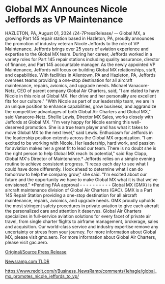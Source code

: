# Global MX Announces Nicole Jeffords as VP Maintenance

HAZLETON, PA, August 01, 2024 /24-7PressRelease/ -- Global MX, a growing Part 145 repair station based in Hazleton, PA, proudly announces the promotion of industry veteran Nicole Jeffords to the role of VP Maintenance.  Jeffords brings over 25 years of aviation experience and expertise to the Global MX team. During her career, Jeffords worked in a variety roles for Part 145 repair stations including quality assurance, director of finance, and Part 145 accountable manager.  As the newly appointed VP Maintenance, Jeffords will focus on building Global MX relationships, staff, and capabilities. With facilities in Allentown, PA and Hazleton, PA, Jeffords oversees teams providing a one-stop destination for all aircraft maintenance, repairs, avionics, and upgrade needs.  Michael Vanacore-Netz, CEO of parent company Global Air Charters, said, "I am elated to have Nicole in this role at Global MX. Her drive and her personality are excellent fits for our culture."  "With Nicole as part of our leadership team, we are in an unique position to enhance capabilities, grow business, and aggrandize the competitive advantages of both Global Air Charters and Global MX," said Vanacore-Netz.  Shellie Lewis, Director MX Sales, works closely with Jeffords at Global MX. "I'm very happy for Nicole earning this well-deserved promotion. She is a true team player and has what it takes to move Global MX to the next level," said Lewis.  Enthusiasm for Jeffords in the leadership position extends across the Global MX organization. "I am excited to be working with Nicole. Her leadership, hard work, and passion for aviation makes her a great fit to lead our team. There is no doubt she is the right person to help Global MX reach its potential," said Ray Clapp, Global MX's Director of Maintenance.*  Jeffords relies on a simple evening routine to achieve consistent progress. "I recap each day to see what I could have done differently. I look ahead to determine what I can do tomorrow to help the company grow," she said. "I'm excited about our future and the opportunity we have to make Global MX what it is that we've envisioned."  *Pending FAA approval  - - - - - - - - - -  Global MX (GMX) is the aircraft maintenance division of Global Air Charters (GAC).   GMX is a Part 145 Repair Station providing a one-stop destination for all aircraft maintenance, repairs, avionics, and upgrade needs. GMX proudly upholds the most stringent safety procedures in private aviation to give each aircraft the personalized care and attention it deserves.  Global Air Charters specializes in full-service aviation solutions for every facet of private air travel, from single charter flights to airframe management, brokerage, sales and acquisition. Our world-class service and industry expertise remove any uncertainty or stress from your journey.  For more information about Global MX, please visit gmx.aero.  For more information about Global Air Charters, please visit gac.aero. 

[Original/Source Press Release](https://www.24-7pressrelease.com/press-release/512986/global-mx-announces-nicole-jeffords-as-vp-maintenance)
                    

[Newsramp.com TLDR](None) 

https://www.reddit.com/r/Business_NewsRamp/comments/1ehagie/global_mx_promotes_nicole_jeffords_to_vp/